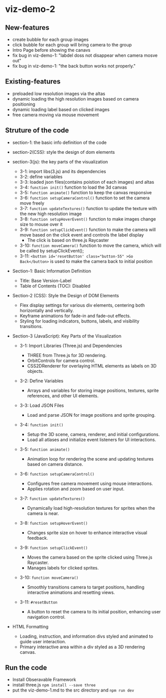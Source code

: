 # viz-demo-2

## New-features

- create bubble for each group images
- click bubble for each group will bring camera to the group
- Intro Page before showing the canavs
- fix bug in viz-demo-1: "labdel doss not disappear when camera mosve out"
- fix bug in viz-demo-1: "the back button works not properly."


## Existing-features

- preloaded low resolution images via the altas
- dynamic loading the high resolution images based on camera positioning
- dynamic loading label based on clicked images
- free camera moving via mouse movement


## Struture of the code

- section-1: the basic info definition of the code
- section-2(CSS): style the design of dom elements
- section-3(js): the key parts of the visualization
    - 3-1: import libs(3.js) and its dependencies
    - 3-2: define variables
    - 3-3: loaded json files(contains poistion of each images) and altas 
    - 3-4: ``` function init() ``` function to load the 3d canvas
    - 3-5: ``` function animate() ``` function to keep the canvas responsive
    - 3-6: ``` function setupCameraControl() ``` function to set the camera move freely
    - 3-7: ``` function updateTextures() ``` function to update the texture with the new high resolution image
    - 3-8: ``` function setupHoverEvent() ``` function to make images change size to mouse over it
    - 3-9: ``` function setupClickEvent() ``` function to make the camera will move based on the click event and controls the label display 
        - The click is based on three.js Raycaster
    - 3-10: ``` function moveCamera() ``` function to move the camera, which will be called by setupClickEvent();
    - 3-11: ```<button id='resetButton' class="button-55" >Go Back</button>``` is used to make the camera back to initial position


- Section-1: Basic Information Definition

    -   Title: Base Version-Label
    -   Table of Contents (TOC): Disabled

- Section-2 (CSS): Style the Design of DOM Elements

    -   Flex display settings for various div elements, centering both horizontally and vertically.
    -   Keyframe animations for fade-in and fade-out effects.
    -   Styling for loading indicators, buttons, labels, and visibility transitions.

- Section-3 (JavaScript): Key Parts of the Visualization

    - 3-1: Import Libraries (Three.js) and Dependencies

        -   THREE from Three.js for 3D rendering.
        -   OrbitControls for camera control.
        -   CSS2DRenderer for overlaying HTML elements as labels on 3D objects.

    - 3-2: Define Variables

        -   Arrays and variables for storing image positions, textures, sprite references, and other UI elements.

    - 3-3: Load JSON Files

        -   Load and parse JSON for image positions and sprite grouping.

    - 3-4: ```function init()```

        -   Setup the 3D scene, camera, renderer, and initial configurations.
        -   Load all atlases and initialize event listeners for UI interactions.

    - 3-5: ```function animate()```

        -   Animation loop for rendering the scene and updating textures based on camera distance.

    - 3-6: ```function setupCameraControl()```

        -   Configures free camera movement using mouse interactions.
        -   Applies rotation and zoom based on user input.

    - 3-7: ```function updateTextures()```

        -   Dynamically load high-resolution textures for sprites when the camera is near.

    - 3-8: ```function setupHoverEvent()```

        -   Changes sprite size on hover to enhance interactive visual feedback.

    - 3-9: ```function setupClickEvent()```

        -   Moves the camera based on the sprite clicked using Three.js Raycaster.
        -   Manages labels for clicked sprites.

    - 3-10: ```function moveCamera()```

        -   Smoothly transitions camera to target positions, handling interactive animations and resetting views.

    - 3-11: ```#resetButton```

        -   A button to reset the camera to its initial position, enhancing user navigation control.

- HTML Formatting

    -   Loading, instruction, and information divs styled and animated to guide user interaction.
    -   Primary interactive area within a div styled as a 3D rendering canvas.

## Run the code

- Install Obseravable Framework
- install three.js ```npm install --save three```
- put the viz-demo-1.md to the src directory and ```npm run dev```